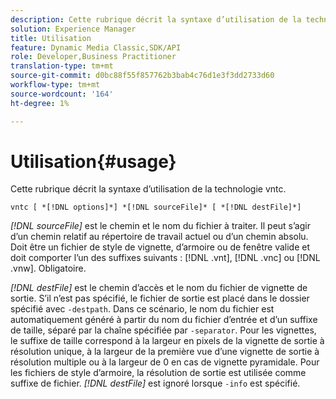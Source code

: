 ```yaml
---
description: Cette rubrique décrit la syntaxe d’utilisation de la technologie vntc.
solution: Experience Manager
title: Utilisation
feature: Dynamic Media Classic,SDK/API
role: Developer,Business Practitioner
translation-type: tm+mt
source-git-commit: d0bc88f55f857762b3bab4c76d1e3f3dd2733d60
workflow-type: tm+mt
source-wordcount: '164'
ht-degree: 1%

---
```



# Utilisation{#usage}

Cette rubrique décrit la syntaxe d’utilisation de la technologie vntc.

`vntc [ *[!DNL options]*] *[!DNL sourceFile]* [ *[!DNL destFile]*]`

*[!DNL sourceFile]* est le chemin et le nom du fichier à traiter. Il peut s’agir d’un chemin relatif au répertoire de travail actuel ou d’un chemin absolu. Doit être un fichier de style de vignette, d’armoire ou de fenêtre valide et doit comporter l’un des suffixes suivants : [!DNL .vnt], [!DNL .vnc] ou [!DNL .vnw]. Obligatoire.

*[!DNL destFile]* est le chemin d’accès et le nom du fichier de vignette de sortie. S’il n’est pas spécifié, le fichier de sortie est placé dans le dossier spécifié avec `-destpath`. Dans ce scénario, le nom du fichier est automatiquement généré à partir du nom du fichier d’entrée et d’un suffixe de taille, séparé par la chaîne spécifiée par `-separator`. Pour les vignettes, le suffixe de taille correspond à la largeur en pixels de la vignette de sortie à résolution unique, à la largeur de la première vue d’une vignette de sortie à résolution multiple ou à la largeur de 0 en cas de vignette pyramidale. Pour les fichiers de style d’armoire, la résolution de sortie est utilisée comme suffixe de fichier. *[!DNL destFile]* est ignoré lorsque  `-info` est spécifié.
